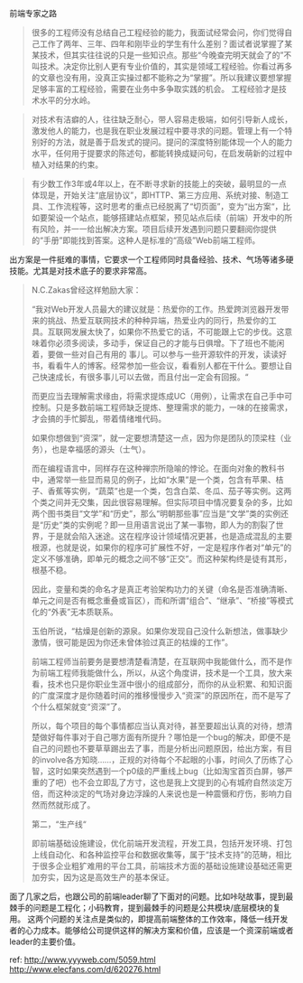 前端专家之路

> 很多的工程师没有总结自己工程经验的能力，我面试经常会问，你们觉得自己工作了两年、三年、四年和刚毕业的学生有什么差别？面试者说掌握了某某技术，但其实往往说的只是一些知识点。那些“今晚查完明天就会了的”不叫技术。决定你比别人更有专业价值的，其实是领域工程经验。你看过再多的文章也没有用，没真正实操过都不能称之为“掌握”。所以我建议要想掌握足够丰富的工程经验，需要在业务中多争取实践的机会。
工程经验才是技术水平的分水岭。

> 对技术有洁癖的人，往往缺乏耐心，带人容易走极端，如何引导新人成长，激发他人的能力，也是我在职业发展过程中要寻求的问题。管理上有一个特别好的方法，就是善于启发式的提问。提问的深度特别能体现一个人的能力水平，任何用于提要求的陈述句，都能转换成疑问句，在启发萌新的过程中植入对结果的约束。

> 有少数工作3年或4年以上，在不断寻求新的技能上的突破，最明显的一点体现是，开始关注“底层协议”，即HTTP、第三方应用、系统对接、制造工具、工作流程等，这时思考的重点已经脱离了“切页面”，变为“出方案“，比如要架设一个站点，能够搭建站点框架，预见站点后续（前端）开发中的所有风险，并一一给出解决方案。项目后续开发遇到问题只要翻阅你提供的“手册”即能找到答案。这种人是标准的“高级”Web前端工程师。

出方案是一件挺难的事情，它要求一个工程师同时具备经验、技术、气场等诸多硬技能。尤其是对技术底子的要求非常高。


<blockquote>
	N.C.Zakas曾经这样勉励大家：

“我对Web开发人员最大的建议就是：热爱你的工作。热爱跨浏览器开发带来的挑战、热爱互联网技术的种种异端，热爱业内的同行，热爱你的工 具。互联网发展太快了，如果你不热爱它的话，不可能跟上它的步伐。这意味着你必须多阅读，多动手，保证自己的才能与日俱增。下了班也不能闲着，要做一些对自己有用的 事儿。可以参与一些开源软件的开发，读读好书，看看牛人的博客。经常参加一些会议，看看别人都在干什么。要想让自己快速成长，有很多事儿可以去做，而且付出一定会有回报。“

而更应当去理解需求缘由，将需求提炼成UC（用例），让需求在自己手中可控制。只是多数前端工程师缺乏提炼、整理需求的能力，一味的在接需求，才会搞的手忙脚乱，带着情绪堆代码。

如果你想做到“资深”，就一定要想清楚这一点，因为你是团队的顶梁柱（业务），也是幸福感的源头（士气）。

而在编程语言中，同样存在这种禅宗所隐喻的悖论。在面向对象的教科书中，通常举一些显而易见的例子，比如“水果”是一个类，包含有苹果、桔子、香蕉等实例，“蔬菜”也是一个类，包含白菜、冬瓜、茄子等实例。这两个类之间并无交集，因此很容易理解。但实际项目中情况要复杂的多，比如两个图书类目“文学”和“历史”，那么“明朝那些事”应当是“文学”类的实例还是“历史”类的实例呢？即一旦用语言说出了某一事物，即人为的割裂了世界，于是就会陷入迷途。这在程序设计领域情况更甚，也是造成混乱的主要根源，也就是说，如果你的程序可扩展性不好，一定是程序作者对“单元”的定义不够准确，即单元的概念之间不够“正交”。而这种架构终是徒有其形，根基不稳。

因此，变量和类的命名才是真正考验架构功力的关键（命名是否准确清晰、单元之间是否有概念重叠或盲区），而和所谓“组合”、“继承”、“桥接”等模式化的“外表”无本质联系。

玉伯所说，“枯燥是创新的源泉。如果你发现自己没什么新想法，做事缺少激情，很可能是因为你还未曾体验过真正的枯燥的工作”。

前端工程师当前要务是要想清楚看清楚，在互联网中我能做什么，而不是作为前端工程师我能做什么，所以，从这个角度讲，技术是一个工具，放大来看，技术也只是你职业生涯中很小的组成部分，而你的从业积累、和知识面的广度深度才是你随着时间的推移慢慢步入“资深”的原因所在，而不是写了个什么框架就变“资深”了。

所以，每个项目的每个事情都应当认真对待，甚至要超出认真的对待，想清楚做好每件事对于自己哪方面有所提升？哪怕是一个bug的解决，即便不是自己的问题也不要草草踢出去了事，而是分析出问题原因，给出方案，有目的involve各方知晓……，正规的对待每个不起眼的小事，时间久了历练了心智，这时如果突然遇到一个p0级的严重线上bug（比如淘宝首页白屏，够严重的了吧）也不会立即乱了方寸，这也是我上文提到的心有城府自然淡定万倍，而这种淡定的气场对身边浮躁的人来说也是一种震慑和疗伤，影响力自然而然就形成了。




第二，“生产线“

即前端基础设施建设，优化前端开发流程，开发工具，包括开发环境、打包上线自动化、和各种监控平台和数据收集等，属于“技术支持”的范畴，相比于很多企业粗犷难用的平台工具，前端技术方面的基础设施建设基础还需更加夯实，因为这是高效生产的基本保证。


</blockquote>

面了几家之后，也跟公司的前端leader聊了下面对的问题。比如咔哒故事，提到最棘手的问题是工程化；小码教育，提到最棘手的问题是公共模块/底层模块的复用。
这两个问题的关注点是类似的，即提高前端整体的工作效率，降低一线开发者的心力成本。能够给公司提供这样的解决方案和价值，应该是一个资深前端或者leader的主要价值。

ref:
http://www.yyyweb.com/5059.html
http://www.elecfans.com/d/620276.html